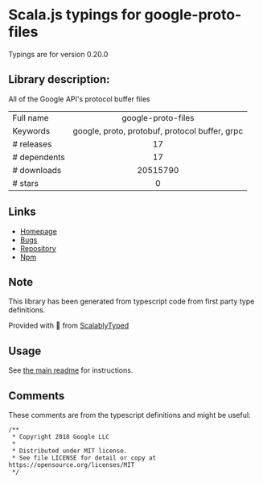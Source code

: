 
# Scala.js typings for google-proto-files

Typings are for version 0.20.0

## Library description:
All of the Google API's protocol buffer files

|                    |                 |
| ------------------ | :-------------: |
| Full name          | google-proto-files |
| Keywords           | google, proto, protobuf, protocol buffer, grpc |
| # releases         | 17 |
| # dependents       | 17 |
| # downloads        | 20515790 |
| # stars            | 0 |

## Links
- [Homepage](https://github.com/googleapis/nodejs-proto-files#readme)
- [Bugs](https://github.com/googleapis/nodejs-proto-files/issues)
- [Repository](https://github.com/googleapis/nodejs-proto-files)
- [Npm](https://www.npmjs.com/package/google-proto-files)
    


## Note
This library has been generated from typescript code from first party type definitions.

Provided with :purple_heart: from [ScalablyTyped](https://github.com/oyvindberg/ScalablyTyped)

## Usage
See [the main readme](../../readme.md) for instructions.

## Comments

These comments are from the typescript definitions and might be useful:
```
/**
 * Copyright 2018 Google LLC
 *
 * Distributed under MIT license.
 * See file LICENSE for detail or copy at https://opensource.org/licenses/MIT
 */

```

